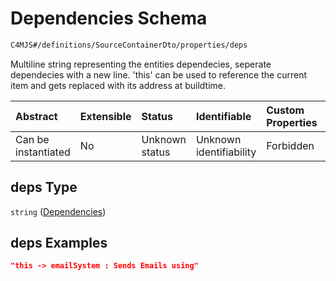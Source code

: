 # Dependencies Schema

```txt
C4MJS#/definitions/SourceContainerDto/properties/deps
```

Multiline string representing the entities dependecies, seperate dependecies with a new line. 'this' can be used to reference the current item and gets replaced with its address at buildtime.

| Abstract            | Extensible | Status         | Identifiable            | Custom Properties | Additional Properties | Access Restrictions | Defined In                                                                            |
| :------------------ | :--------- | :------------- | :---------------------- | :---------------- | :-------------------- | :------------------ | :------------------------------------------------------------------------------------ |
| Can be instantiated | No         | Unknown status | Unknown identifiability | Forbidden         | Allowed               | none                | [source-workspace.schema.json\*](source-workspace.schema.json "open original schema") |

## deps Type

`string` ([Dependencies](source-workspace-definitions-container-properties-dependencies.md))

## deps Examples

```json
"this -> emailSystem : Sends Emails using"
```
